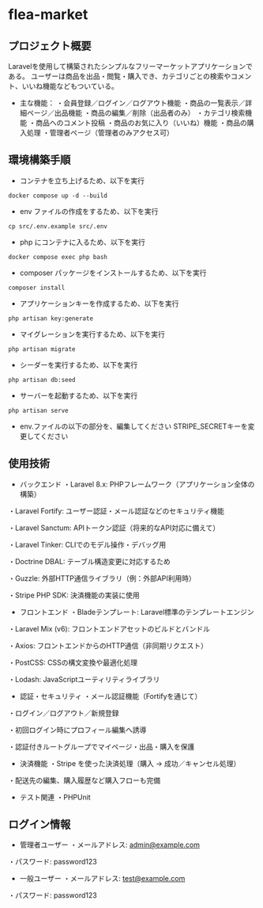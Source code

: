 # flea-market

## プロジェクト概要
Laravelを使用して構築されたシンプルなフリーマーケットアプリケーションである。
ユーザーは商品を出品・閲覧・購入でき、カテゴリごとの検索やコメント、いいね機能などもついている。

- 主な機能：
・会員登録／ログイン／ログアウト機能
・商品の一覧表示／詳細ページ／出品機能
・商品の編集／削除（出品者のみ）
・カテゴリ検索機能
・商品へのコメント投稿
・商品のお気に入り（いいね）機能
・商品の購入処理
・管理者ページ（管理者のみアクセス可）

## 環境構築手順

-   コンテナを立ち上げるため、以下を実行
```
docker compose up -d --build
```

-   env ファイルの作成をするため、以下を実行
```
cp src/.env.example src/.env
```

-   php にコンテナに入るため、以下を実行
```
docker compose exec php bash
```

-   composer パッケージをインストールするため、以下を実行
```
composer install
```

-   アプリケーションキーを作成するため、以下を実行
```
php artisan key:generate
```

-   マイグレーションを実行するため、以下を実行
```
php artisan migrate
```

-   シーダーを実行するため、以下を実行
```
php artisan db:seed
```

-   サーバーを起動するため、以下を実行
```
php artisan serve
```

-   env.ファイルの以下の部分を、編集してください
STRIPE_SECRETキーを変更してください　　


## 使用技術

- バックエンド
・Laravel 8.x: PHPフレームワーク（アプリケーション全体の構築）

・Laravel Fortify: ユーザー認証・メール認証などのセキュリティ機能

・Laravel Sanctum: APIトークン認証（将来的なAPI対応に備えて）

・Laravel Tinker: CLIでのモデル操作・デバッグ用

・Doctrine DBAL: テーブル構造変更に対応するため

・Guzzle: 外部HTTP通信ライブラリ（例：外部API利用時）

・Stripe PHP SDK: 決済機能の実装に使用

- フロントエンド
・Bladeテンプレート: Laravel標準のテンプレートエンジン

・Laravel Mix (v6): フロントエンドアセットのビルドとバンドル

・Axios: フロントエンドからのHTTP通信（非同期リクエスト）

・PostCSS: CSSの構文変換や最適化処理

・Lodash: JavaScriptユーティリティライブラリ

- 認証・セキュリティ
・メール認証機能（Fortifyを通じて）

・ログイン／ログアウト／新規登録

・初回ログイン時にプロフィール編集へ誘導

・認証付きルートグループでマイページ・出品・購入を保護

- 決済機能
・Stripe を使った決済処理（購入 → 成功／キャンセル処理）

・配送先の編集、購入履歴など購入フローも完備

- テスト関連
・PHPUnit


## ログイン情報
- 管理者ユーザー
・メールアドレス: admin@example.com

・パスワード: password123

- 一般ユーザー
・メールアドレス: test@example.com

・パスワード: password123
